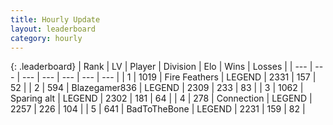 ```yaml
---
title: Hourly Update
layout: leaderboard
category: hourly
---
```


{: .leaderboard}
| Rank | LV | Player | Division | Elo | Wins | Losses |
| --- | --- | --- | --- | --- | --- | --- |
| <span data-change="0">1</span> | 1019 | <span title="ID: 357425">Fire Feathers</span> | LEGEND | <span data-change="0">2331</span> | <span data-change="0">157</span> | <span data-change="0">52</span> |
| <span data-change="0">2</span> | 594 | <span title="ID: 454722">Blazegamer836</span> | LEGEND | <span data-change="0">2309</span> | <span data-change="0">233</span> | <span data-change="0">83</span> |
| <span data-change="0">3</span> | 1062 | <span title="ID: 203132">Sparing alt</span> | LEGEND | <span data-change="0">2302</span> | <span data-change="0">181</span> | <span data-change="0">64</span> |
| <span data-change="0">4</span> | 278 | <span title="ID: 539711">Connection</span> | LEGEND | <span data-change="0">2257</span> | <span data-change="0">226</span> | <span data-change="0">104</span> |
| <span data-change="0">5</span> | 641 | <span title="ID: 391169">BadToTheBone</span> | LEGEND | <span data-change="0">2231</span> | <span data-change="0">159</span> | <span data-change="0">82</span> |